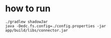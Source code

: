 # how to run

```
./gradlew shadowJar
java -Dedc.fs.config=./config.properties -jar app/build/libs/connector.jar
```
